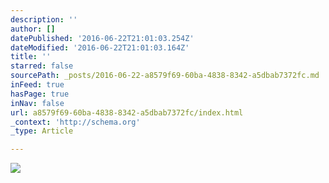 ```yaml
---
description: ''
author: []
datePublished: '2016-06-22T21:01:03.254Z'
dateModified: '2016-06-22T21:01:03.164Z'
title: ''
starred: false
sourcePath: _posts/2016-06-22-a8579f69-60ba-4838-8342-a5dbab7372fc.md
inFeed: true
hasPage: true
inNav: false
url: a8579f69-60ba-4838-8342-a5dbab7372fc/index.html
_context: 'http://schema.org'
_type: Article

---
```

![](https://the-grid-user-content.s3-us-west-2.amazonaws.com/8bfd38c3-c8a8-4493-9b38-b93d140fbf1e.jpg)